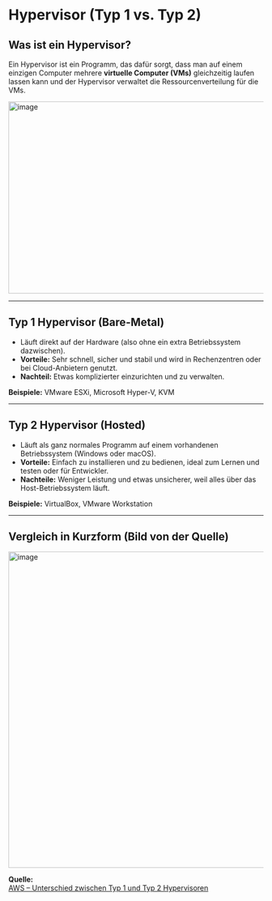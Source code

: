 # Hypervisor (Typ 1 vs. Typ 2)

## Was ist ein Hypervisor?
Ein Hypervisor ist ein Programm, das dafür sorgt, dass man auf einem einzigen Computer mehrere **virtuelle Computer (VMs)** gleichzeitig laufen lassen kann und der Hypervisor verwaltet die Ressourcenverteilung für die VMs.  

<img width="654" height="379" alt="image" src="https://github.com/user-attachments/assets/e6770631-5e49-4068-8981-48cf1d586515" />

---

## Typ 1 Hypervisor (Bare-Metal)
- Läuft direkt auf der Hardware (also ohne ein extra Betriebssystem dazwischen).  
- **Vorteile:** Sehr schnell, sicher und stabil und wird in Rechenzentren oder bei Cloud-Anbietern genutzt.  
- **Nachteil:** Etwas komplizierter einzurichten und zu verwalten.  

**Beispiele:** VMware ESXi, Microsoft Hyper-V, KVM

---

## Typ 2 Hypervisor (Hosted)
- Läuft als ganz normales Programm auf einem vorhandenen Betriebssystem (Windows oder macOS).  
- **Vorteile:** Einfach zu installieren und zu bedienen, ideal zum Lernen und testen oder für Entwickler.  
- **Nachteile:** Weniger Leistung und etwas unsicherer, weil alles über das Host-Betriebssystem läuft.  

 **Beispiele:** VirtualBox, VMware Workstation 

---

## Vergleich in Kurzform (Bild von der Quelle)

<img width="1022" height="624" alt="image" src="https://github.com/user-attachments/assets/a197218e-e195-4115-be32-c42624eb91a5" />



**Quelle:**  
[AWS – Unterschied zwischen Typ 1 und Typ 2 Hypervisoren](https://aws.amazon.com/de/compare/the-difference-between-type-1-and-type-2-hypervisors/)



